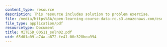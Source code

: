 ```yaml
---
content_type: resource
description: This resource includes solution to problem exercise.
file: /media/https%3A/open-learning-course-data-rc.s3.amazonaws.com/esd-00-introduction-to-engineering-systems-spring-2011/65d01a09a74aa872fe4100c328bea994_MITESD_00S11_soln02.pdf
file_type: application/pdf
resourcetype: Document
title: MITESD_00S11_soln02.pdf
uid: 65d01a09-a74a-a872-fe41-00c328bea994
---
```

